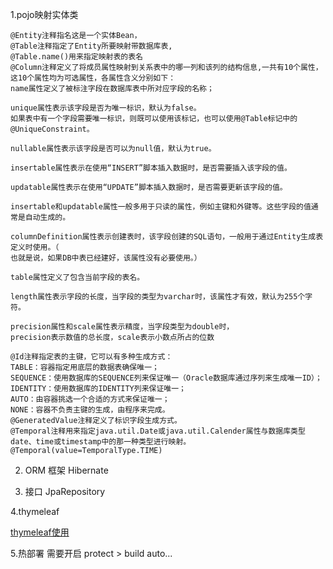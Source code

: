 1.pojo映射实体类

```
@Entity注释指名这是一个实体Bean，
@Table注释指定了Entity所要映射带数据库表,
@Table.name()用来指定映射表的表名 
@Column注释定义了将成员属性映射到关系表中的哪一列和该列的结构信息,一共有10个属性，这10个属性均为可选属性，各属性含义分别如下：
name属性定义了被标注字段在数据库表中所对应字段的名称；

unique属性表示该字段是否为唯一标识，默认为false。
如果表中有一个字段需要唯一标识，则既可以使用该标记，也可以使用@Table标记中的@UniqueConstraint。

nullable属性表示该字段是否可以为null值，默认为true。

insertable属性表示在使用“INSERT”脚本插入数据时，是否需要插入该字段的值。

updatable属性表示在使用“UPDATE”脚本插入数据时，是否需要更新该字段的值。

insertable和updatable属性一般多用于只读的属性，例如主键和外键等。这些字段的值通常是自动生成的。

columnDefinition属性表示创建表时，该字段创建的SQL语句，一般用于通过Entity生成表定义时使用。（
也就是说，如果DB中表已经建好，该属性没有必要使用。）

table属性定义了包含当前字段的表名。 

length属性表示字段的长度，当字段的类型为varchar时，该属性才有效，默认为255个字符。

precision属性和scale属性表示精度，当字段类型为double时，
precision表示数值的总长度，scale表示小数点所占的位数

@Id注释指定表的主键，它可以有多种生成方式： 
TABLE：容器指定用底层的数据表确保唯一； 
SEQUENCE：使用数据库的SEQUENCE列来保证唯一（Oracle数据库通过序列来生成唯一ID）； 
IDENTITY：使用数据库的IDENTITY列来保证唯一； 
AUTO：由容器挑选一个合适的方式来保证唯一； 
NONE：容器不负责主键的生成，由程序来完成。 
@GeneratedValue注释定义了标识字段生成方式。 
@Temporal注释用来指定java.util.Date或java.util.Calender属性与数据库类型date、time或timestamp中的那一种类型进行映射。 
@Temporal(value=TemporalType.TIME)

```

2. ORM 框架 Hibernate  

3. 接口 JpaRepository

4.thymeleaf

[thymeleaf使用](http://blog.csdn.net/u012706811/article/details/52185345)

5.热部署 需要开启 protect > build auto...



